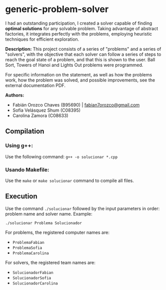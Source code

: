 # generic-problem-solver

I had an outstanding participation, I created a solver capable of finding **optimal solutions** for any solvable problem. Taking advantage of abstract factories, it integrates perfectly with the problems, employing heuristic techniques for efficient exploration.

**Description:** This project consists of a series of "problems" and a series of "solvers", with the objective that each solver can follow a series of steps to reach the goal state of a problem, and that this is shown to the user. Ball Sort, Towers of Hanoi and Lights Out problems were programmed.


For specific information on the statement, as well as how the problems work, how the problem was solved, and possible improvements, see the external documentation PDF. 

**Authors:**

- Fabián Orozco Chaves (B95690) | <fabian7orozco@gmail.com>
- Sofía Velásquez Shum (C08395)
- Carolina Zamora (C08633)

## Compilation

### Using g++: 
Use the following command:
`g++ -o solucionar *.cpp`

### Usando Makefile:
Use the `make` or `make solucionar` command to compile all files. 

## Execution
Use the command `./solucionar` followed by the input parameters in order: problem name and solver name. Example:

`./solucionar Problema Solucionador`

For problems, the registered computer names are:

- `ProblemaFabian`
- `ProblemaSofia`
- `ProblemaCarolina`

For solvers, the registered team names are:

- `SolucionadorFabian`
- `SolucionadorSofia`
- `SolucionadorCarolina`
